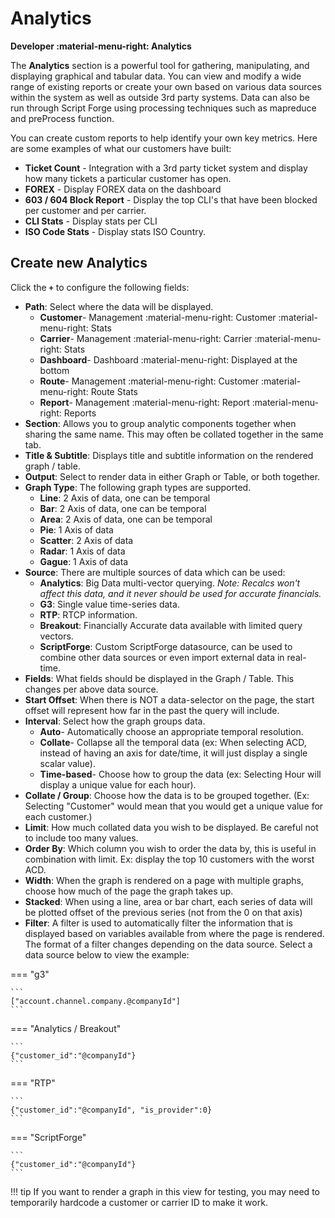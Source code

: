 # Analytics
**Developer :material-menu-right: Analytics**

The **Analytics** section is a powerful tool for gathering, manipulating, and displaying graphical and tabular data. You can view and modify a wide range of existing reports or create your own based on various data sources within the system as well as outside 3rd party systems. Data can also be run through Script Forge using processing techniques such as mapreduce and preProcess function. 

You can create custom reports to help identify your own key metrics. Here are some examples of what our customers have built:

* **Ticket Count** - Integration with a 3rd party ticket system and display how many tickets a particular customer has open.
* **FOREX** - Display FOREX data on the dashboard
* **603 / 604 Block Report** - Display the top CLI's that have been blocked per customer and per carrier.
* **CLI Stats** - Display stats per CLI
* **ISO Code Stats** - Display stats ISO Country.

## Create new Analytics
Click the **`+`** to configure the following fields:

+ **Path**: Select where the data will be displayed.
    + **Customer**- Management :material-menu-right: Customer :material-menu-right: Stats
    + **Carrier**- Management :material-menu-right: Carrier :material-menu-right: Stats
    + **Dashboard**- Dashboard :material-menu-right: Displayed at the bottom
    + **Route**- Management :material-menu-right: Customer :material-menu-right: Route Stats
    + **Report**- Management :material-menu-right: Report :material-menu-right: Reports
+ **Section**: Allows you to group analytic components together when sharing the same name. This may often be collated together in the same tab.
+ **Title & Subtitle**: Displays title and subtitle information on the rendered graph / table.
+ **Output**: Select to render data in either Graph or Table, or both together.
+ **Graph Type**: The following graph types are supported.
    + **Line**: 2 Axis of data, one can be temporal
    + **Bar**: 2 Axis of data, one can be temporal
    + **Area**: 2 Axis of data, one can be temporal
    + **Pie**: 1 Axis of data
    + **Scatter**: 2 Axis of data
    + **Radar**: 1 Axis of data
    + **Gague**: 1 Axis of data
+ **Source**: There are multiple sources of data which can be used:
    + **Analytics**: Big Data multi-vector querying. *Note: Recalcs won't affect this data, and it never should be used for accurate financials.*
    + **G3**: Single value time-series data.
    + **RTP**: RTCP information.
    + **Breakout**: Financially Accurate data available with limited query vectors.
    + **ScriptForge**: Custom ScriptForge datasource, can be used to combine other data sources or even import external data in real-time.
+ **Fields**: What fields should be displayed in the Graph / Table. This changes per above data source.
+ **Start Offset**: When there is NOT a data-selector on the page, the start offset will represent how far in the past the query will include.
+ **Interval**: Select how the graph groups data. 
    + **Auto**- Automatically choose an appropriate temporal resolution.
    + **Collate**- Collapse all the temporal data (ex: When selecting ACD, instead of having an axis for date/time, it will just display a single scalar value).
    + **Time-based**- Choose how to group the data (ex: Selecting Hour will display a unique value for each hour).
+ **Collate / Group**: Choose how the data is to be grouped together. (Ex: Selecting "Customer" would mean that you would get a unique value for each customer.)
+ **Limit**: How much collated data you wish to be displayed. Be careful not to include too many values.
+ **Order By**: Which column you wish to order the data by, this is useful in combination with limit. Ex: display the top 10 customers with the worst ACD.
+ **Width**: When the graph is rendered on a page with multiple graphs, choose how much of the page the graph takes up.
+ **Stacked**: When using a line, area or bar chart, each series of data will be plotted offset of the previous series (not from the 0 on that axis)
+ **Filter**: A filter is used to automatically filter the information that is displayed based on variables available from where the page is rendered. The format of a filter changes depending on the data source. Select a data source below to view the example:

=== "g3"

    ```
    ["account.channel.company.@companyId"]
    ```
	
=== "Analytics / Breakout"

    ```
	{"customer_id":"@companyId"}
    ```
	
=== "RTP"

    ```
	{"customer_id":"@companyId", "is_provider":0}
    ```

=== "ScriptForge"

    ```
	{"customer_id":"@companyId"}
    ```

!!! tip
	If you want to render a graph in this view for testing, you may need to temporarily hardcode a customer or carrier ID to make it work.
